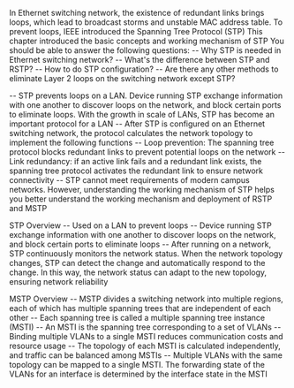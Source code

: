 In Ethernet switching network, the existence of redundant links brings loops, which lead to broadcast storms and unstable MAC address table. To prevent loops, IEEE introduced the Spanning Tree Protocol (STP)
This chapter introduced the basic concepts and working mechanism of STP
You should be able to answer the following questions:
-- Why STP is needed in Ethernet switching network?
-- What's the difference between STP and RSTP?
-- How to do STP configuration?
-- Are there any other methods to eliminate Layer 2 loops on the switching network except STP?

-- STP prevents loops on a LAN. Device running STP exchange information with one another to discover loops on the network, and block certain ports to eliminate loops. With the growth in scale of LANs, STP has become an important protocol for a LAN
-- After STP is configured on an Ethernet switching network, the protocol calculates the network topology to implement the following functions
-- Loop prevention: The spanning tree protocol blocks redundant links to prevent potential loops on the network
-- Link redundancy: if an active link fails and a redundant link exists, the spanning tree protocol activates the redundant link to ensure network connectivity
-- STP cannot meet requirements of modern campus networks. However, understanding the working mechanism of STP helps you better understand the working mechanism and deployment of RSTP and MSTP

STP Overview
-- Used on a LAN to prevent loops
-- Device running STP exchange information with one another to discover loops on the network, and block certain ports to eliminate loops
-- After running on a network, STP continuously monitors the network status. When the network topology changes, STP can detect the change and automatically respond to the change. In this way, the network status can adapt to the new topology, ensuring network reliability

MSTP Overview
-- MSTP divides a switching network into multiple regions, each of which has multiple spanning trees that are independent of each other
-- Each spanning tree is called a multiple spanning tree instance (MSTI)
-- An MSTI is the spanning tree corresponding to a set of VLANs
-- Binding multiple VLANs to a single MSTI reduces communication costs and resource usage
-- The topology of each MSTI is calculated independently, and traffic can be balanced among MSTIs
-- Multiple VLANs with the same topology can be mapped to a single MSTI. The forwarding state of the VLANs for an interface is determined by the interface state in the MSTI